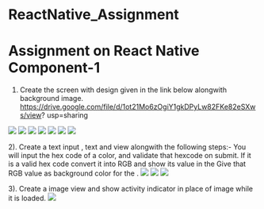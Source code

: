 # ReactNative_Assignment
# Assignment on React Native Component-1



1) Create the screen with design given in the link below alongwith background  image.
      https://drive.google.com/file/d/1ot21Mo6zOgiY1gkDPyLw82FKe82eSXws/view?  usp=sharing
      
![](Screenshots/t1.1.png)
![](Screenshots/t1.2.png)
![](Screenshots/t1.3.png)
![](Screenshots/t1.4.png)
![](Screenshots/t1.5.png)
![](Screenshots/t1.6.png)
![](Screenshots/t1.7.png)


2). Create a text input , text and view alongwith the following steps:-
     You will input the hex code of a color, and validate that hexcode on submit.
      If it is a valid hex code convert it into RGB and show its value in the <Text> 
      Give that RGB value as background color for the <View>.
  ![](Screenshots/t2.1.png)
  ![](Screenshots/t2.2.png)
  ![](Screenshots/t2.3.png)
  
  
  3). Create a image view and show activity indicator in place of image while it
     is loaded.
       ![](Screenshots/t3.1.png)
